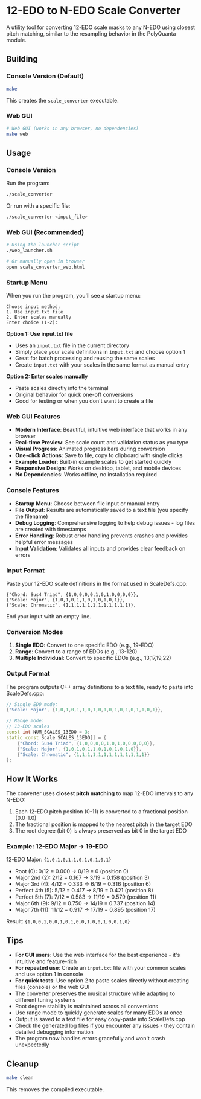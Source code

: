 # 12-EDO to N-EDO Scale Converter

A utility tool for converting 12-EDO scale masks to any N-EDO using closest pitch matching, similar to the resampling behavior in the PolyQuanta module.

## Building

### Console Version (Default)
```bash
make
```
This creates the `scale_converter` executable.

### Web GUI
```bash
# Web GUI (works in any browser, no dependencies)
make web
```

## Usage

### Console Version
Run the program:
```bash
./scale_converter
```

Or run with a specific file:
```bash
./scale_converter <input_file>
```

### Web GUI (Recommended)
```bash
# Using the launcher script
./web_launcher.sh

# Or manually open in browser
open scale_converter_web.html
```

### Startup Menu

When you run the program, you'll see a startup menu:

```
Choose input method:
1. Use input.txt file
2. Enter scales manually
Enter choice (1-2):
```

**Option 1: Use input.txt file**
- Uses an `input.txt` file in the current directory
- Simply place your scale definitions in `input.txt` and choose option 1
- Great for batch processing and reusing the same scales
- Create `input.txt` with your scales in the same format as manual entry

**Option 2: Enter scales manually**
- Paste scales directly into the terminal
- Original behavior for quick one-off conversions
- Good for testing or when you don't want to create a file

### Web GUI Features

- **Modern Interface**: Beautiful, intuitive web interface that works in any browser
- **Real-time Preview**: See scale count and validation status as you type
- **Visual Progress**: Animated progress bars during conversion
- **One-click Actions**: Save to file, copy to clipboard with single clicks
- **Example Loader**: Built-in example scales to get started quickly
- **Responsive Design**: Works on desktop, tablet, and mobile devices
- **No Dependencies**: Works offline, no installation required

### Console Features

- **Startup Menu**: Choose between file input or manual entry
- **File Output**: Results are automatically saved to a text file (you specify the filename)
- **Debug Logging**: Comprehensive logging to help debug issues - log files are created with timestamps
- **Error Handling**: Robust error handling prevents crashes and provides helpful error messages
- **Input Validation**: Validates all inputs and provides clear feedback on errors

### Input Format

Paste your 12-EDO scale definitions in the format used in ScaleDefs.cpp:

```
{"Chord: Sus4 Triad", {1,0,0,0,0,1,0,1,0,0,0,0}},
{"Scale: Major", {1,0,1,0,1,1,0,1,0,1,0,1}},
{"Scale: Chromatic", {1,1,1,1,1,1,1,1,1,1,1,1}},
```

End your input with an empty line.

### Conversion Modes

1. **Single EDO**: Convert to one specific EDO (e.g., 19-EDO)
2. **Range**: Convert to a range of EDOs (e.g., 13-120)
3. **Multiple Individual**: Convert to specific EDOs (e.g., 13,17,19,22)

### Output Format

The program outputs C++ array definitions to a text file, ready to paste into ScaleDefs.cpp:

```cpp
// Single EDO mode:
{"Scale: Major", {1,0,1,0,1,1,0,1,0,1,0,1,0,1,0,1,1,0,1}},

// Range mode:
// 13-EDO scales
const int NUM_SCALES_13EDO = 3;
static const Scale SCALES_13EDO[] = {
    {"Chord: Sus4 Triad", {1,0,0,0,0,1,0,1,0,0,0,0,0}},
    {"Scale: Major", {1,0,1,0,1,1,0,1,0,1,0,1,0}},
    {"Scale: Chromatic", {1,1,1,1,1,1,1,1,1,1,1,1,1}}
};
```

## How It Works

The converter uses **closest pitch matching** to map 12-EDO intervals to any N-EDO:

1. Each 12-EDO pitch position (0-11) is converted to a fractional position (0.0-1.0)
2. The fractional position is mapped to the nearest pitch in the target EDO
3. The root degree (bit 0) is always preserved as bit 0 in the target EDO

### Example: 12-EDO Major → 19-EDO

12-EDO Major: `{1,0,1,0,1,1,0,1,0,1,0,1}`
- Root (0): 0/12 = 0.000 → 0/19 = 0 (position 0)
- Major 2nd (2): 2/12 = 0.167 → 3/19 = 0.158 (position 3)
- Major 3rd (4): 4/12 = 0.333 → 6/19 = 0.316 (position 6)
- Perfect 4th (5): 5/12 = 0.417 → 8/19 = 0.421 (position 8)
- Perfect 5th (7): 7/12 = 0.583 → 11/19 = 0.579 (position 11)
- Major 6th (9): 9/12 = 0.750 → 14/19 = 0.737 (position 14)
- Major 7th (11): 11/12 = 0.917 → 17/19 = 0.895 (position 17)

Result: `{1,0,0,1,0,0,1,0,1,0,0,1,0,0,1,0,0,1,0}`

## Tips

- **For GUI users**: Use the web interface for the best experience - it's intuitive and feature-rich
- **For repeated use**: Create an `input.txt` file with your common scales and use option 1 in console
- **For quick tests**: Use option 2 to paste scales directly without creating files (console) or the web GUI
- The converter preserves the musical structure while adapting to different tuning systems
- Root degree stability is maintained across all conversions
- Use range mode to quickly generate scales for many EDOs at once
- Output is saved to a text file for easy copy-paste into ScaleDefs.cpp
- Check the generated log files if you encounter any issues - they contain detailed debugging information
- The program now handles errors gracefully and won't crash unexpectedly

## Cleanup

```bash
make clean
```

This removes the compiled executable.
